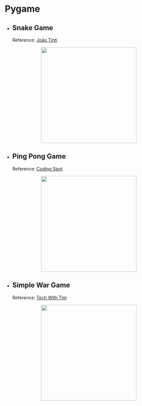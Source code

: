 # Pygame

- ## Snake Game
  Reference: [João Tinti](https://github.com/joaotinti75/Pygame/tree/master/Youtube)
  <div align="center">
  <img src="https://user-images.githubusercontent.com/78126288/143789957-11f22e7b-22eb-4916-abbd-cde61953dc06.png" width="300px" />
  </div>

- ## Ping Pong Game
  Reference: [Coding Spot](https://github.com/AlejoG10/python-pong-yt)
  <div align="center">
  <img src="https://user-images.githubusercontent.com/78126288/143789956-850ec68f-d527-4137-9228-fa9bfb5deb1e.png" width="300px" />
  </div>

- ## Simple War Game
  Reference: [Tech With Tim](https://www.youtube.com/watch?v=jO6qQDNa2UY)
  <div align="center">
  <img src="https://user-images.githubusercontent.com/78126288/143790718-e5eea3bd-08e1-4623-af89-75989fa970b2.png" width="300px" />
  </div>
